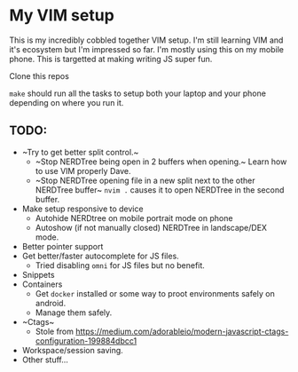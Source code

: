 # My VIM setup

This is my incredibly cobbled together VIM setup. I'm still learning VIM and it's ecosystem but I'm impressed so far. I'm mostly using this on my mobile phone. This is targetted at making writing JS super fun.

Clone this repos

`make` should run all the tasks to setup both your laptop and your phone depending on where you run it.

## TODO:

* ~Try to get better split control.~
  * ~Stop NERDTree being open in 2 buffers when opening.~ Learn how to use VIM properly Dave.
  * ~Stop NERDTree opening file in a new split next to the other NERDTree buffer~ `nvim .` causes it to open NERDTree in the second buffer.
* Make setup responsive to device
  * Autohide NERDtree on mobile portrait mode on phone
  * Autoshow (if not manually closed) NERDTree in landscape/DEX mode.
* Better pointer support
* Get better/faster autocomplete for JS files.
  * Tried disabling `omni` for JS files but no benefit.
* Snippets
* Containers
  * Get `docker` installed or some way to proot environments safely on android.
  * Manage them safely.
* ~Ctags~
  * Stole from https://medium.com/adorableio/modern-javascript-ctags-configuration-199884dbcc1
* Workspace/session saving.
* Other stuff... 